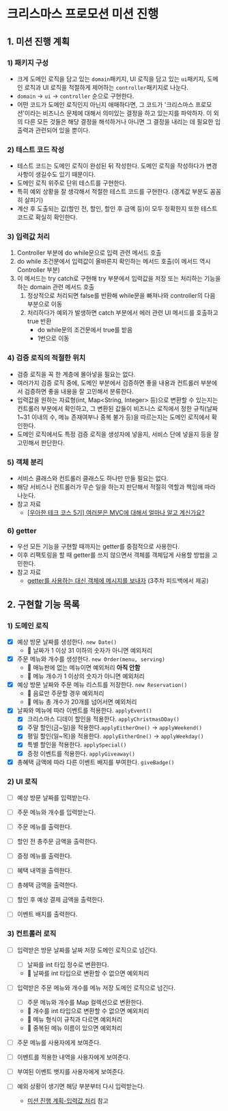 # 크리스마스 프로모션 미션 진행

## 1. 미션 진행 계획
### 1) 패키지 구성
- 크게 도메인 로직을 담고 있는 `domain`패키지, UI 로직을 담고 있는 `ui`패키지,
  도메인 로직과 UI 로직을 적절하게 제어하는 `controller`패키지로 나눈다.
- `domain` &rarr; `ui` &rarr; `controller` 순으로 구현한다.
- 어떤 코드가 도메인 로직인지 아닌지 애매하다면, 그 코드가 '크리스마스 프로모션'이라는 비즈니스 문제에 대해서
  의미있는 결정을 하고 있는지를 파악하자. 이 외의 다른 모든 것들은 해당 결정을 해석하거나
  아니면 그 결정을 내리는 데 필요한 입출력과 관련되어 있을 뿐이다.

### 2) 테스트 코드 작성
- 테스트 코드는 도메인 로직이 완성된 뒤 작성한다. 도메인 로직을 작성하다가
  변경사항이 생길수도 있기 때문이다.
- 도메인 로직 위주로 단위 테스트를 구현한다.
- 특히 예외 상황을 잘 생각해서 적절한 테스트 코드를 구현한다. (경계값 부분도 꼼꼼히 살피기)
- 계산 후 도출되는 값(할인 전, 할인, 할인 후 금액 등)이 모두 정확한지 또한 테스트 코드로 확실히 확인한다.

### 3) 입력값 처리
1. Controller 부분에 do while문으로 입력 관련 메서드 호출
2. do while 조건문에서 입력값이 올바른지 확인하는 메서드 호출(이 메서드 역시 Controller 부분)
3. 이 메서드는 try catch로 구현해 try 부분에서 입력값을 저장 또는 처리하는 기능을 하는 domain 관련 메서드 호출
   1. 정상적으로 처리되면 false를 반환해 while문을 빠져나와 controller의 다음 부분으로 이동
   2. 처리하다가 예외가 발생하면 catch 부분에서 에러 관련 UI 메서드를 호출하고 true 반환
       - do while문의 조건문에서 true를 받음
       - 1번으로 이동

### 4) 검증 로직의 적절한 위치
- 검증 로직을 꼭 한 계층에 몰아넣을 필요는 없다.
- 여러가지 검증 로직 중에, 도메인 부분에서 검증하면 좋을 내용과 컨트롤러 부분에서 검증하면 좋을 내용을 잘 고민해서 분류한다.
- 입력값을 원하는 자료형(int, Map<String, Integer> 등)으로 변환할 수 있는지는 컨트롤러 부분에서 확인하고, 
  그 변환된 값들이 비즈니스 로직에서 정한 규칙(날짜 1~31 이내의 수, 메뉴 존재여부나 중복 불가 등)을 따르는지는 
  도메인 로직에서 확인한다. 
- 도메인 로직에서도 특정 검증 로직을 생성자에 넣을지, 서비스 단에 넣을지 등을 잘 고민해서 판단한다.

### 5) 객체 분리
- 서비스 클래스와 컨트롤러 클래스도 하나만 만들 필요는 없다.
- 해당 서비스나 컨트롤러가 무슨 일을 하는지 판단해서 적절히 역할과 책임애 따라 나눈다.
- 참고 자료
  - [[우아한 테크 코스 5기] 여러분은 MVC에 대해서 얼마나 알고 계신가요?](https://heesangstudynote.tistory.com/108)

### 6) getter
- 우선 모든 기능을 구현할 때까지는 getter를 중점적으로 사용한다.
- 이후 리팩토링을 할 때 getter를 쓰지 않으면서 객체를 객체답게 사용할 방법을 고민한다.
- 참고 자료
  - [getter를 사용하는 대신 객체에 메시지를 보내자](https://tecoble.techcourse.co.kr/post/2020-04-28-ask-instead-of-getter/) (3주차 피드백에서 제공)


## 2. 구현할 기능 목록
### 1) 도메인 로직
- [x] 예상 방문 날짜를 생성한다. `new Date()`
  - 👿 날짜가 1 이상 31 이하의 숫자가 아니면 예외처리
- [x] 주문 메뉴와 개수를 생성한다. `new Order(menu, serving)`
  - 👿 매뉴판에 없는 메뉴이면 예외처리 **아직 안함**
  - 👿 메뉴 개수가 1 이상의 숫자가 아니면 예외처리
- [x] 예상 방문 날짜와 주문 메뉴 리스트를 저장한다. `new Reservation()`
  - 👿 음료만 주문할 경우 예외처리
  - 👿 메뉴 총 개수가 20개를 넘어서면 예외처리
- [x] 날짜와 메뉴에 따라 이벤트를 적용한다. `applyEvent()`
  - [x] 크리스마스 디데이 할인을 적용한다. `applyChristmasDDay()`
  - [x] 주말 할인(금~일)을 적용한다.`applyEitherOne()` &rarr; `applyWeekend()`
  - [x] 평일 할인(일~목)을 적용한다. `applyEitherOne()` &rarr; `applyWeekday()`
  - [x] 특별 할인을 적용한다. `applySpecial()`
  - [x] 증정 이벤트를 적용한다. `applyGiveaway()`
- [x] 총혜택 금액에 따라 다른 이벤트 배지를 부여한다. `giveBadge()`

### 2) UI 로직
- [ ] 예상 방문 날짜를 입력받는다.
- [ ] 주문 메뉴와 개수를 입력받는다.

- [ ] 주문 메뉴를 출력한다.
- [ ] 할인 전 총주문 금액을 출력한다.
- [ ] 증정 메뉴를 출력한다.
- [ ] 혜택 내역을 출력한다.
- [ ] 총헤택 금액을 출력한다.
- [ ] 할인 후 예상 결제 금액을 출력한다.
- [ ] 이벤트 배지를 출력한다.

### 3) 컨트롤러 로직
- [ ] 입력받은 방문 날짜를 날짜 저장 도메인 로직으로 넘긴다.
  - [ ] 날짜를 int 타입 정수로 변환한다. 
  - 👿 날짜를 int 타입으로 변환할 수 없으면 예외처리
- [ ] 입력받은 주문 메뉴와 개수를 메뉴 저장 도메인 로직으로 넘긴다.
  - [ ] 주문 메뉴와 개수를 Map 컬렉션으로 변환한다.
  - 👿 개수를 int 타입으로 변환할 수 없으면 예외처리 
  - 👿 메뉴 형식이 규칙과 다르면 예외처리
  - 👿 중복된 메뉴 이름이 있으면 예외처리
- [ ] 주문 메뉴를 사용자에게 보여준다.
- [ ] 이벤트를 적용한 내역을 사용자에게 보여준다.
- [ ] 부여된 이벤트 뱃지를 사용자에게 보여준다.

- [ ] 예외 상황이 생기면 해당 부분부터 다시 입력받는다.
  - [미션 진행 계획-입력값 처리](#3-입력값-처리) 참고